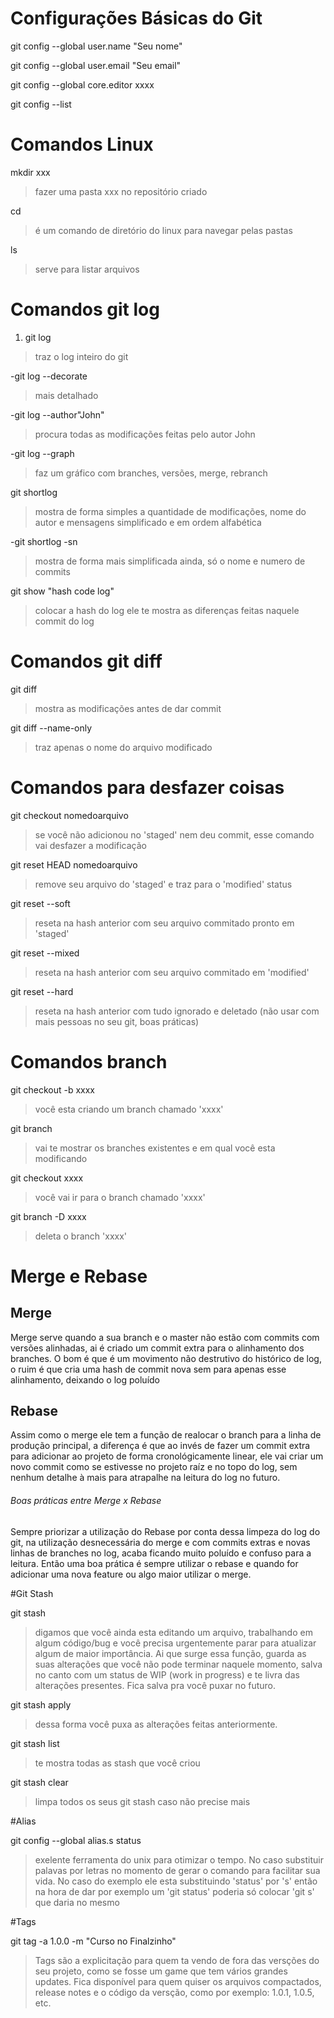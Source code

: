 # Configurações Básicas do Git
git config --global user.name "Seu nome"

git config --global user.email "Seu email"

git config --global core.editor xxxx
 
git config --list

# Comandos Linux
mkdir xxx
 >fazer uma pasta xxx no repositório criado
 
cd
 >é um comando de diretório do linux para navegar pelas pastas
 
ls
 >serve para listar arquivos

# Comandos git log
1. git log
 >traz o log inteiro do git

   -git log --decorate
   >mais detalhado
   
   -git log --author"John"
   >procura todas as modificações feitas pelo autor John
   
   -git log --graph 
   >faz um gráfico com branches, versões, merge, rebranch
   
git shortlog 
 >mostra de forma simples a quantidade de modificações, nome do autor e mensagens simplificado e em ordem alfabética

   -git shortlog -sn
   >mostra de forma mais simplificada ainda, só o nome e numero de commits

git show "hash code log"
 >colocar a hash do log ele te mostra as diferenças feitas naquele commit do log

# Comandos git diff
git diff
 >mostra as modificações antes de dar commit

git diff --name-only
 >traz apenas o nome do arquivo modificado

# Comandos para desfazer coisas
git checkout nomedoarquivo
 >se você não adicionou no 'staged' nem deu commit, esse comando vai desfazer a modificação

git reset HEAD nomedoarquivo 
 >remove seu arquivo do 'staged' e traz para o 'modified' status

git reset --soft 
 >reseta na hash anterior com seu arquivo commitado pronto em 'staged'

git reset --mixed 
>reseta na hash anterior com seu arquivo commitado em 'modified'

git reset --hard 
 >reseta na hash anterior com tudo ignorado e deletado (não usar com mais pessoas no seu git, boas práticas)

# Comandos branch
git checkout -b xxxx 
 >você esta criando um branch chamado 'xxxx'
 
git branch 
 >vai te mostrar os branches existentes e em qual você esta modificando

git checkout xxxx 
 >você vai ir para o branch chamado 'xxxx'

git branch -D xxxx 
 >deleta o branch 'xxxx'

# Merge e Rebase

## Merge

Merge serve quando a sua branch e o master não estão com commits com versões alinhadas, ai é criado um commit extra para o alinhamento dos branches. O bom é que é um movimento não destrutivo do histórico de log, o ruim é que cria uma hash de commit nova sem para apenas esse alinhamento, deixando o log poluído

## Rebase

Assim como o merge ele tem a função de realocar o branch para a linha de produção principal, a diferença é que ao invés de fazer um commit extra para adicionar ao projeto de forma cronológicamente linear, ele vai criar um novo commit como se estivesse no projeto raíz e no topo do log, sem nenhum detalhe à mais para atrapalhe na leitura do log no futuro.

###### Boas práticas entre Merge x Rebase

Sempre priorizar a utilização do Rebase por conta dessa limpeza do log do git, na utilização desnecessária do merge e com commits extras e novas linhas de branches no log, acaba ficando muito poluído e confuso para a leitura. Então uma boa prática é sempre utilizar o rebase e quando for adicionar uma nova feature ou algo maior utilizar o merge.

#Git Stash

git stash

>digamos que você ainda esta editando um arquivo, trabalhando em algum código/bug e você precisa urgentemente parar para atualizar algum de maior importância. Ai que surge essa função, guarda as suas alterações que você não pode terminar naquele momento, salva no canto com um status de WIP (work in progress) e te livra das alterações presentes. Fica salva pra você puxar no futuro.

git stash apply

>dessa forma você puxa as alterações feitas anteriormente.

git stash list

>te mostra todas as stash que você criou

git stash clear

>limpa todos os seus git stash caso não precise mais

#Alias

git config --global alias.s status

>exelente ferramenta do unix para otimizar o tempo. No caso substituir palavas por letras no momento de gerar o comando para facilitar sua vida. No caso do exemplo ele esta substituindo 'status' por 's' então na hora de dar por exemplo um 'git status' poderia só colocar 'git s' que daria no mesmo

#Tags

git tag -a 1.0.0 -m "Curso no Finalzinho"

>Tags são a explicitação para quem ta vendo de fora das versções do seu projeto, como se fosse um game que tem vários grandes updates. Fica disponível para quem quiser os arquivos compactados, release notes e o código da versção, como por exemplo: 1.0.1, 1.0.5, etc. 

